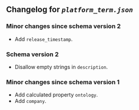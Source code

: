 ## Changelog for *`platform_term.json`*

### Minor changes since schema version 2

* Add `release_timestamp`.

### Schema version 2

* Disallow empty strings in `description`.

### Minor changes since schema version 1

* Add calculated property `ontology`.
* Add `company`.
